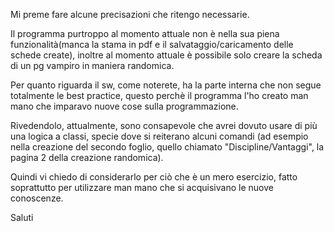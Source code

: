 
Mi preme fare alcune precisazioni che ritengo necessarie.

Il programma purtroppo al momento attuale non è nella sua piena funzionalità(manca la stama in pdf e il salvataggio/caricamento delle schede create), inoltre al momento attuale è possibile solo creare la scheda di un pg vampiro in maniera randomica.

Per quanto riguarda il sw, come noterete, ha la parte interna che non segue totalmente le best practice, questo perchè il programma l'ho creato man mano che imparavo nuove cose sulla programmazione.

Rivedendolo, attualmente, sono consapevole che avrei dovuto usare di più una logica a classi, specie dove si reiterano alcuni comandi (ad esempio nella creazione del secondo foglio, quello chiamato "Discipline/Vantaggi", la pagina 2 della creazione randomica).

Quindi vi chiedo di considerarlo per ciò che è un mero esercizio, fatto soprattutto per utilizzare man mano che si acquisivano le nuove conoscenze.

Saluti
